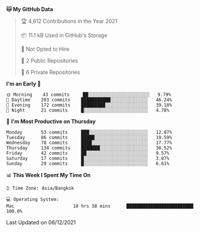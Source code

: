 <!--START_SECTION:waka-->
**🐱 My GitHub Data** 

> 🏆 4,612 Contributions in the Year 2021
 > 
> 📦 11.1 kB Used in GitHub's Storage 
 > 
> 🚫 Not Opted to Hire
 > 
> 📜 2 Public Repositories 
 > 
> 🔑 6 Private Repositories  
 > 
**I'm an Early 🐤** 

```text
🌞 Morning    43 commits     ██░░░░░░░░░░░░░░░░░░░░░░░   9.79% 
🌆 Daytime    203 commits    ███████████░░░░░░░░░░░░░░   46.24% 
🌃 Evening    172 commits    █████████░░░░░░░░░░░░░░░░   39.18% 
🌙 Night      21 commits     █░░░░░░░░░░░░░░░░░░░░░░░░   4.78%

```
📅 **I'm Most Productive on Thursday** 

```text
Monday       53 commits     ███░░░░░░░░░░░░░░░░░░░░░░   12.07% 
Tuesday      86 commits     █████░░░░░░░░░░░░░░░░░░░░   19.59% 
Wednesday    78 commits     ████░░░░░░░░░░░░░░░░░░░░░   17.77% 
Thursday     134 commits    ███████░░░░░░░░░░░░░░░░░░   30.52% 
Friday       42 commits     ██░░░░░░░░░░░░░░░░░░░░░░░   9.57% 
Saturday     17 commits     █░░░░░░░░░░░░░░░░░░░░░░░░   3.87% 
Sunday       29 commits     █░░░░░░░░░░░░░░░░░░░░░░░░   6.61%

```


📊 **This Week I Spent My Time On** 

```text
⌚︎ Time Zone: Asia/Bangkok

💻 Operating System: 
Mac                      18 hrs 38 mins      █████████████████████████   100.0%

```


 Last Updated on 06/12/2021
<!--END_SECTION:waka-->